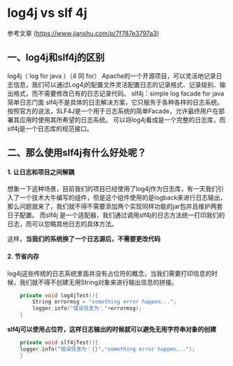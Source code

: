 # log4j vs slf 4j

参考文章 (https://www.jianshu.com/p/7f787e3797a3)



## 一、log4j和slf4j的区别

log4j（ log for java ）（4 同 for）
Apache的一个开源项目，可以灵活地记录日志信息，我们可以通过Log4j的配置文件灵活配置日志的记录格式、记录级别、输出格式，而不需要修改已有的日志记录代码。
slf4j：simple log facade for java 简单日志门面
slf4j不是具体的日志解决方案，它只服务于各种各样的日志系统。按照官方的说法，SLF4J是一个用于日志系统的简单Facade，允许最终用户在部署其应用时使用其所希望的日志系统。
可以将log4j看成是一个完整的日志库，而slf4j是一个日志库的规范接口。



## 二、**那么使用slf4j有什么好处呢？**

#### 1. 让日志和项目之间解耦

想象一下这种场景，目前我们的项目已经使用了log4j作为日志库，有一天我们引入了一个技术大牛编写的组件，但是这个组件使用的是logback来进行日志输出，那么问题就来了，我们就不得不需要添加两个实现同样功能的jar包并且维护两套日子配置。
 而slf4j 是一个适配器，我们通过调用slf4j的日志方法统一打印我们的日志，而可以忽略其他日志的具体方法。

这样，**当我们的系统换了一个日志源后，不需要更改代码**



#### 2. 节省内存

log4j这些传统的日志系统里面并没有占位符的概念，当我们需要打印信息的时候，我们就不得不创建无用String对象来进行输出信息的拼接。



```cpp
    private void log4jTest(){
        String errormsg = "something error happen...";
        logger.info("错误信息为："+errormsg);
    }
```

**slf4j可以使用占位符，这样日志输出的时候就可以避免无用字符串对象的创建**



```cpp
    private void slf4jTest(){
    logger.info("错误信息为：{}","something error happen...");
    }
```

